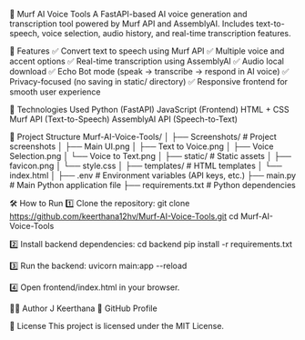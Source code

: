 🎤 Murf AI Voice Tools
A FastAPI-based AI voice generation and transcription tool powered by Murf API and AssemblyAI.
Includes text-to-speech, voice selection, audio history, and real-time transcription features.

🚀 Features
✅ Convert text to speech using Murf API
✅ Multiple voice and accent options
✅ Real-time transcription using AssemblyAI
✅ Audio local download
✅ Echo Bot mode (speak → transcribe → respond in AI voice)
✅ Privacy-focused (no saving in static/ directory)
✅ Responsive frontend for smooth user experience

🧰 Technologies Used
Python (FastAPI)
JavaScript (Frontend)
HTML + CSS
Murf API (Text-to-Speech)
AssemblyAI API (Speech-to-Text)

📂 Project Structure
Murf-AI-Voice-Tools/
│
├── Screenshots/              # Project screenshots
│   ├── Main UI.png
│   ├── Text to Voice.png
│   ├── Voice Selection.png
│   └── Voice to Text.png
│
├── static/                   # Static assets
│   ├── favicon.png
│   └── style.css
│
├── templates/                # HTML templates
│   └── index.html
│
├── .env                       # Environment variables (API keys, etc.)
├── main.py                    # Main Python application file
├── requirements.txt           # Python dependencies

🛠️ How to Run
1️⃣ Clone the repository:
git clone https://github.com/keerthana12hv/Murf-AI-Voice-Tools.git
cd Murf-AI-Voice-Tools

2️⃣ Install backend dependencies:
cd backend
pip install -r requirements.txt

3️⃣ Run the backend:
uvicorn main:app --reload

4️⃣ Open frontend/index.html in your browser.

👩‍💻 Author
J Keerthana
🔗 GitHub Profile

📜 License
This project is licensed under the MIT License.

